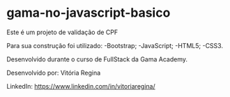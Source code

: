 # gama-no-javascript-basico

Este é um projeto de validação de CPF

Para sua construção foi utilizado:
 -Bootstrap;
 -JavaScript;
 -HTML5;
 -CSS3.

 Desenvolvido durante o curso de FullStack da Gama Academy.

 Desenvolvido por: Vitória Regina

 LinkedIn: https://www.linkedin.com/in/vitoriaregina/
